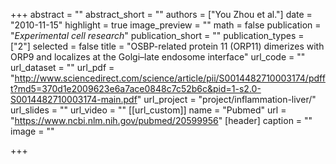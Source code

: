 +++
abstract = ""
abstract_short = ""
authors = ["You Zhou et al."]
date = "2010-11-15"
highlight = true
image_preview = ""
math = false
publication = "*Experimental cell research*"
publication_short = ""
publication_types = ["2"]
selected = false
title = "OSBP-related protein 11 (ORP11) dimerizes with ORP9 and localizes at the Golgi–late endosome interface"
url_code = ""
url_dataset = ""
url_pdf = "http://www.sciencedirect.com/science/article/pii/S0014482710003174/pdfft?md5=370d1e2009623e6a7ace0848c7c52b6c&pid=1-s2.0-S0014482710003174-main.pdf"
url_project = "project/inflammation-liver/"
url_slides = ""
url_video = ""
[[url_custom]]
    name = "Pubmed"
    url = "https://www.ncbi.nlm.nih.gov/pubmed/20599956"
[header]
  caption = ""
  image = ""

+++

